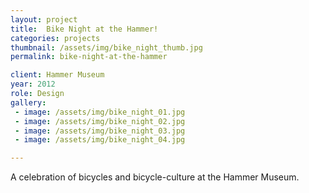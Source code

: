 ```yaml
---
layout: project
title:  Bike Night at the Hammer!
categories: projects
thumbnail: /assets/img/bike_night_thumb.jpg
permalink: bike-night-at-the-hammer

client: Hammer Museum
year: 2012
role: Design
gallery:
 - image: /assets/img/bike_night_01.jpg
 - image: /assets/img/bike_night_02.jpg
 - image: /assets/img/bike_night_03.jpg
 - image: /assets/img/bike_night_04.jpg

---
```


A celebration of bicycles and bicycle-culture at the Hammer Museum.
